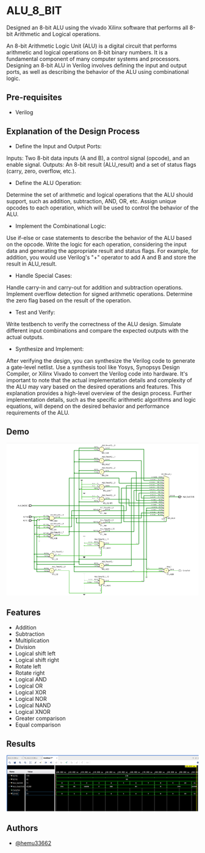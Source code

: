# ALU_8_BIT
Designed an 8-bit ALU using the vivado Xilinx software that performs all 8-bit Arithmetic and Logical
operations.


An 8-bit Arithmetic Logic Unit (ALU) is a digital circuit that performs arithmetic and logical operations
on 8-bit binary numbers. It is a fundamental component of many computer systems and processors.
Designing an 8-bit ALU in Verilog involves defining the input and output ports, as well as describing 
the behavior of the ALU using combinational logic.


Pre-requisites
--------------

- Verilog

## Explanation of the Design Process 
- Define the Input and Output Ports:

Inputs: Two 8-bit data inputs (A and B), a control signal (opcode), and an enable signal.
Outputs: An 8-bit result (ALU_result) and a set of status flags (carry, zero, overflow, etc.).

- Define the ALU Operation:

Determine the set of arithmetic and logical operations that the ALU should support, such as addition, subtraction, AND, OR, etc.
Assign unique opcodes to each operation, which will be used to control the behavior of the ALU.


- Implement the Combinational Logic:

Use if-else or case statements to describe the behavior of the ALU based on the opcode.
Write the logic for each operation, considering the input data and generating the appropriate result and status flags.
For example, for addition, you would use Verilog's "+" operator to add A and B and store the result in ALU_result.


- Handle Special Cases:

Handle carry-in and carry-out for addition and subtraction operations.
Implement overflow detection for signed arithmetic operations.
Determine the zero flag based on the result of the operation.

- Test and Verify:

Write testbench to verify the correctness of the ALU design.
Simulate different input combinations and compare the expected outputs with the actual outputs.

- Synthesize and Implement:

After verifying the design, you can synthesize the Verilog code to generate a gate-level netlist.
Use a synthesis tool like Yosys, Synopsys Design Compiler, or Xilinx Vivado to convert the Verilog code into hardware.
It's important to note that the actual implementation details and complexity of the ALU may vary based on the desired operations and features. This explanation provides a high-level overview of the design process. Further implementation details, such as the specific arithmetic algorithms and logic equations, will depend on the desired behavior and performance requirements of the ALU.


## Demo

![Results](ALU_BLOCK.png)

## Features

- Addition
- Subtraction
- Multiplication
- Division
- Logical shift left
- Logical shift right
- Rotate left
- Rotate right
- Logical AND
- Logical OR
- Logical XOR
- Logical NOR
- Logical NAND
- Logical XNOR
- Greater comparison
- Equal comparison 



## Results

![Results](ALU_RESULTS.png)
## Authors

- [@hemu33662](https://github.com/hemu33662)
